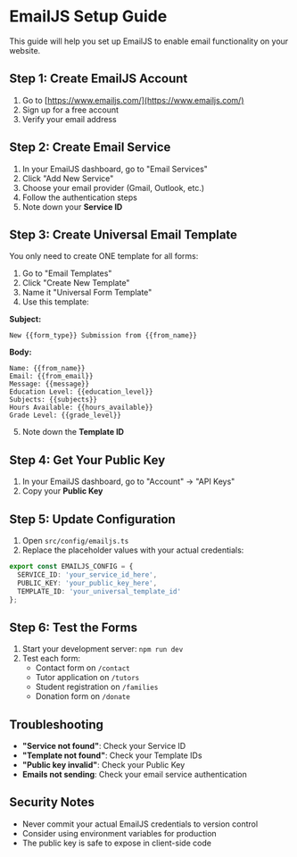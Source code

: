 # EmailJS Setup Guide

This guide will help you set up EmailJS to enable email functionality on your website.

## Step 1: Create EmailJS Account

1. Go to [https://www.emailjs.com/](https://www.emailjs.com/)
2. Sign up for a free account
3. Verify your email address

## Step 2: Create Email Service

1. In your EmailJS dashboard, go to "Email Services"
2. Click "Add New Service"
3. Choose your email provider (Gmail, Outlook, etc.)
4. Follow the authentication steps
5. Note down your **Service ID**

## Step 3: Create Universal Email Template

You only need to create ONE template for all forms:

1. Go to "Email Templates"
2. Click "Create New Template"
3. Name it "Universal Form Template"
4. Use this template:

**Subject:**
```
New {{form_type}} Submission from {{from_name}}
```

**Body:**
```
Name: {{from_name}}
Email: {{from_email}}
Message: {{message}}
Education Level: {{education_level}}
Subjects: {{subjects}}
Hours Available: {{hours_available}}
Grade Level: {{grade_level}}
```

5. Note down the **Template ID**

## Step 4: Get Your Public Key

1. In your EmailJS dashboard, go to "Account" → "API Keys"
2. Copy your **Public Key**

## Step 5: Update Configuration

1. Open `src/config/emailjs.ts`
2. Replace the placeholder values with your actual credentials:

```typescript
export const EMAILJS_CONFIG = {
  SERVICE_ID: 'your_service_id_here',
  PUBLIC_KEY: 'your_public_key_here',
  TEMPLATE_ID: 'your_universal_template_id'
};
```

## Step 6: Test the Forms

1. Start your development server: `npm run dev`
2. Test each form:
   - Contact form on `/contact`
   - Tutor application on `/tutors`
   - Student registration on `/families`
   - Donation form on `/donate`

## Troubleshooting

- **"Service not found"**: Check your Service ID
- **"Template not found"**: Check your Template IDs
- **"Public key invalid"**: Check your Public Key
- **Emails not sending**: Check your email service authentication

## Security Notes

- Never commit your actual EmailJS credentials to version control
- Consider using environment variables for production
- The public key is safe to expose in client-side code 
